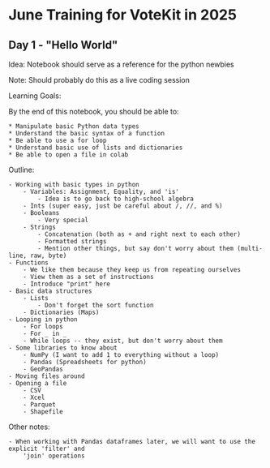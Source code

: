 # June Training for VoteKit in 2025

## Day 1 - "Hello World"

Idea: Notebook should serve as a reference for the python newbies

Note: Should probably do this as a live coding session

Learning Goals:

By the end of this notebook, you should be able to:

    * Manipulate basic Python data types
    * Understand the basic syntax of a function
    * Be able to use a for loop
    * Understand basic use of lists and dictionaries
    * Be able to open a file in colab


Outline:

    - Working with basic types in python
        - Variables: Assignment, Equality, and 'is'
            - Idea is to go back to high-school algebra
        - Ints (super easy, just be careful about /, //, and %)
        - Booleans
            - Very special
        - Strings
            - Concatenation (both as + and right next to each other)
            - Formatted strings
            - Mention other things, but say don't worry about them (multi-line, raw, byte)
    - Functions
        - We like them because they keep us from repeating ourselves
        - View them as a set of instructions
        - Introduce "print" here
    - Basic data structures
        - Lists
            - Don't forget the sort function
        - Dictionaries (Maps)
    - Looping in python
        - For loops
        - For _ in _
        - While loops -- they exist, but don't worry about them
    - Some libraries to know about
        - NumPy (I want to add 1 to everything without a loop)
        - Pandas (Spreadsheets for python)
        - GeoPandas
    - Moving files around
    - Opening a file
        - CSV
        - Xcel
        - Parquet
        - Shapefile

Other notes:

    - When working with Pandas dataframes later, we will want to use the explicit 'filter' and
        'join' operations


